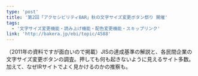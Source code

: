 ```yaml
---
type: 'post'
title: '第2回「アクセシビリティBAR」秋の文字サイズ変更ボタン祭り 開催'
tags:
  - '文字サイズ変更機能・読み上げ機能・配色変更機能・スキップリンク'
link: 'http://bakera.jp/ebi/topic/4588'
---
```

（2011年の資料ですが面白いので掲載）JISの達成基準の解説と、各民間企業の文字サイズ変更ボタンの調査。押しても何も起きないように見えるサイト多数。加えて、なぜIRサイトでよく見かけるのかの推察も。